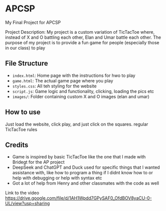 # APCSP
 My  Final Project for APCSP

Project Description:
My project is a custom variation of TicTacToe where, instead of X and O battling each other, Elan and Umar battle each other.
The purpose of my project is to provide a fun game for people (especially those in our class) to play

## File Structure
- `index.html`: Home page with the instructions for hwo to play
- `game.html`: The actual game page where you play
- `styles.css`: All teh styling for the website
- `script.js`: Game logic and functionality, clicking, loading the pics etc
- `images/`: Folder containing custom X and O images (elan and umar)

## How to use
Just load the website, click play, and just click on the squares. regular TicTacToe rules
## Credits
- Game is inspired by basic TicTacToe like the one that I made with Bridegt for the AP project
- DeepSeek and ChatGPT and Duck used for specific things that I wanted assistance with, like how to program a thing if I didnt know how to or help with debugging or help with syntax etc
- Got a lot of help from Henry and other classmates with the code as well

Link to the video
https://drive.google.com/file/d/1AH1Wpdd7GPySAF0_OfdBOV8yaCU-0-UL/view?usp=sharing 
